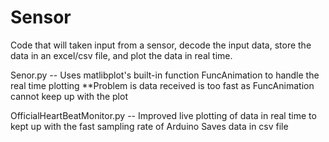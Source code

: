 # Sensor
Code that will taken input from a sensor, decode the input data, store the data in an excel/csv file, and plot the data in real time.

Senor.py -- 
  Uses matlibplot's built-in function FuncAnimation to handle the real time plotting
**Problem is data received is too fast as FuncAnimation cannot keep up with the plot

OfficialHeartBeatMonitor.py --
  Improved live plotting of data in real time to kept up with the fast sampling rate of Arduino
  Saves data in csv file
